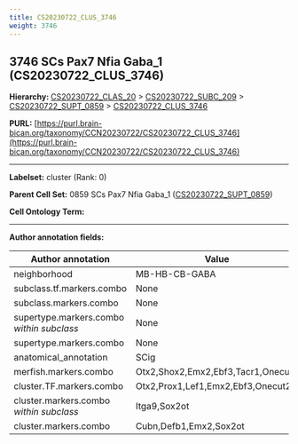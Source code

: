 ```yaml
---
title: CS20230722_CLUS_3746
weight: 3746
---
```

## 3746 SCs Pax7 Nfia Gaba_1 (CS20230722_CLUS_3746)
<b>Hierarchy: </b>
[CS20230722_CLAS_20](../CS20230722_CLAS_20) >
[CS20230722_SUBC_209](../CS20230722_SUBC_209) >
[CS20230722_SUPT_0859](../CS20230722_SUPT_0859) >
[CS20230722_CLUS_3746](../CS20230722_CLUS_3746)

**PURL:** [https://purl.brain-bican.org/taxonomy/CCN20230722/CS20230722_CLUS_3746](https://purl.brain-bican.org/taxonomy/CCN20230722/CS20230722_CLUS_3746)

---


**Labelset:** cluster (Rank: 0)

**Parent Cell Set:** 0859 SCs Pax7 Nfia Gaba_1 ([CS20230722_SUPT_0859](../CS20230722_SUPT_0859))



**Cell Ontology Term:** 

[MARKER GENES.]: #


---

[TRANSFERRED ANNOTATIONS.]: #


[AUTHOR ANNOTATION FIELDS.]: #


**Author annotation fields:**

| Author annotation | Value |
|-------------------|-------|
|neighborhood|MB-HB-CB-GABA|
|subclass.tf.markers.combo|None|
|subclass.markers.combo|None|
|supertype.markers.combo _within subclass_|None|
|supertype.markers.combo|None|
|anatomical_annotation|SCig|
|merfish.markers.combo|Otx2,Shox2,Emx2,Ebf3,Tacr1,Onecut2|
|cluster.TF.markers.combo|Otx2,Prox1,Lef1,Emx2,Ebf3,Onecut2|
|cluster.markers.combo _within subclass_|Itga9,Sox2ot|
|cluster.markers.combo|Cubn,Defb1,Emx2,Sox2ot|
